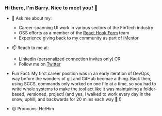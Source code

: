 ### Hi there, I'm Barry.  Nice to meet you! 👋

- 💬 Ask me about my:
  - Career-spanning UI work in various sectors of the FinTech industry
  - OSS efforts as a member of the [React Hook Form](https://github.com/react-hook-form/react-hook-form) team
  - Experience giving back to my community as part of [iMentor](https://imentor.org/)

- 📫 Reach to me at:
  - [LinkedIn](https://www.linkedin.com/in/barrymay/) (personalized connection invites only) OR
  - Follow me on [Twitter](https://twitter.com/Barry_A_May)

- Fun Fact: My first career position was in an early iteration of DevOps, way before the wonders of git and GitHub becmae a thing.   Back then, using SCCS, commands only worked on one file at a time, so you had to write whole systems to make the tool act like it was maintaining a folder-based, versioned, project! (and yes, I walked to work every day in the snow, uphill, and backwards for 20 miles each way 🎿 !) 

- 😄 Pronouns: He/Him

<!--
**barrymay/barrymay** is a ✨ _special_ ✨ repository because its `README.md` (this file) appears on your GitHub profile.

Here are some ideas to get you started:

- 🔭 I’m currently working on ...
- 🌱 I’m currently learning ...
- 👯 I’m looking to collaborate on ...
- 🤔 I’m looking for help with ...
- ⚡ Fun fact: ...
-->

